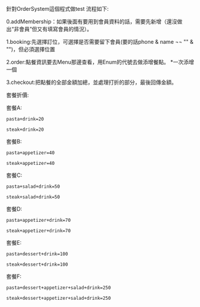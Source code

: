 針對OrderSystem這個程式做test
流程如下:

0.addMembership：如果後面有要用到會員資料的話，需要先新增（還沒做出“非會員”但又有填寫會員的情況）。

1.booking:先選擇訂位，可選擇是否需要留下會員(要的話phone & name ¬¬ "" & "")，但必須選擇位置

2.order:點餐資訊要去Menu那邊查看，用Enum的代號去做添增餐點。        *一次添增一個

3.checkout:把點餐的全部金額加總，並處理打折的部分，最後回傳金額。


套餐折價:

  套餐A:
  
    pasta+drink=20
    
    steak+drink=20
    
  套餐B:
  
    pasta+appetizer=40
    
    steak+appetizer=40
    
  套餐C:
  
    pasta+salad+drink=50
    
    steak+salad+drink=50
    
  套餐D:
  
    pasta+appetizer+drink=70
    
    steak+appetizer+drink=70
    
  套餐E:
  
    pasta+dessert+drink=100
    
    steak+dessert+drink=100
    
  套餐F:
  
    pasta+dessert+appetizer+salad+drink=250
    
    steak+dessert+appetizer+salad+drink=250
    
